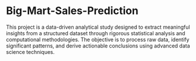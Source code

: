 # Big-Mart-Sales-Prediction
This project is a data-driven analytical study designed to extract meaningful insights from a structured dataset through rigorous statistical analysis and computational methodologies. The objective is to process raw data, identify significant patterns, and derive actionable conclusions using advanced data science techniques.
